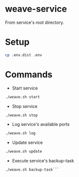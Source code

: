 # weave-service

From service's root directory.

# Setup

```bash
cp .env.dist .env
```

# Commands

- Start service
```bash
./weave.sh start
```

- Stop service
```bash
./weave.sh stop
```

- Log service's available ports
```bash
./weave.sh log
```

- Update service
```bash
./weave.sh update
```

- Execute service's backup-task
```bash
./weave.sh backup-task```
